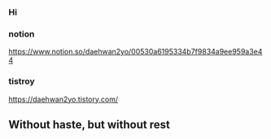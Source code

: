 ### Hi

### notion
https://www.notion.so/daehwan2yo/00530a6195334b7f9834a9ee959a3e44

### tistroy
https://daehwan2yo.tistory.com/

## Without haste, but without rest
